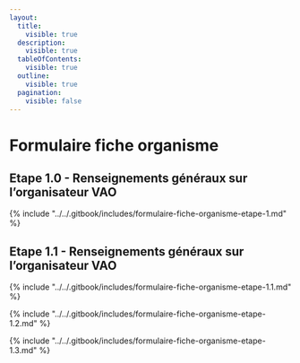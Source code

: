 ```yaml
---
layout:
  title:
    visible: true
  description:
    visible: true
  tableOfContents:
    visible: true
  outline:
    visible: true
  pagination:
    visible: false
---
```


# Formulaire fiche organisme

## Etape 1.0 - Renseignements généraux sur l’organisateur VAO

{% include "../../.gitbook/includes/formulaire-fiche-organisme-etape-1.md" %}

## Etape 1.1 - Renseignements généraux sur l’organisateur VAO

{% include "../../.gitbook/includes/formulaire-fiche-organisme-etape-1.1.md" %}



{% include "../../.gitbook/includes/formulaire-fiche-organisme-etape-1.2.md" %}



{% include "../../.gitbook/includes/formulaire-fiche-organisme-etape-1.3.md" %}

